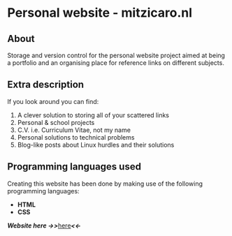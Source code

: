 # Personal website - mitzicaro.nl

## About

Storage and version control for the personal website project aimed at being a portfolio
and an organising place for reference links on different subjects.

## Extra description

If you look around you can find:
 1. A clever solution to storing all of your scattered links
 2. Personal & school projects
 3. C.V. i.e. Curriculum Vitae, not my name
 4. Personal solutions to technical problems
 5. Blog-like posts about Linux hurdles and their solutions

## Programming languages used

Creating this website has been done by making use of the following programming languages:
- **HTML**
- **CSS**

***Website here ->>***[here](https://www.mitzicaro.nl)***<<-***
